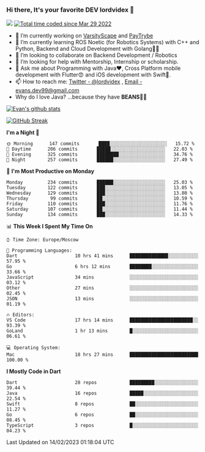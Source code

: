 ### Hi there, It's your favorite DEV lordvidex 👋
<img src="https://komarev.com/ghpvc/?username=lordvidex&label=Views&color=blue&style=plastic" /> <a href="https://wakatime.com/@0e56db35-d16b-410a-acc0-4085055304bf"><img src="https://wakatime.com/badge/user/0e56db35-d16b-410a-acc0-4085055304bf.svg" alt="Total time coded since Mar 29 2022" /></a>

- 🔭 I’m currently working on [VarsityScape](https://varsityscape.com) and [PayTrybe](https://www.paytrybe.com)
- 🌱 I’m currently learning ROS Noetic (for Robotics Systems) with C++ and Python, Backend and Cloud Development with Golang🧙🏼
- 👯 I’m looking to collaborate on Backend Development / Robotics
- 🤔 I’m looking for help with Mentorship, Internship or scholarship.
- 💬 Ask me about Programming with Java❤️, Cross Platform mobile development with Flutter😍 and iOS development with Swift🚀.
- 📫 How to reach me: [Twitter - @lordvidex](https://twitter.com/lordvidex) , [Email - evans.dev99@gmail.com](mailto:evans.dev99@gmail.com?body=Hello%20Evans,)
- Why do I love Java? ...because they have **BEANS**🤤😋

<div>
<!-- <a href="https://github.com/lordvidex">
  <img src="https://github-readme-stats.vercel.app/api/top-langs/?username=lordvidex&theme=light" />
</a>    -->
<!-- [![Top Langs](https://github-readme-stats.vercel.app/api/top-langs/?username=lordvidex)](https://github.com/lordvidex/)  -->
<a href="https://github.com/lordvidex">
 <img src="https://github-readme-stats.vercel.app/api?username=lordvidex&show_icons=true&theme=light&line_height=27" alt="Evan's github stats"/>
</a>
</div>

[![GitHub Streak](https://github-readme-streak-stats.herokuapp.com?user=lordvidex&theme=github-dark&hide_border=true)](https://git.io/streak-stats)

<!--
  <a href="https://github.com/iampawan/FlutterExampleApps">
    <img align="center" src="https://github-readme-stats.vercel.app/api/pin/?username=iampawan&repo=FlutterExampleApps&theme=light" />

  </a>
  <a href="https://github.com/iampawan/VelocityX">
   <img align="center" src="https://github-readme-stats.vercel.app/api/pin/?username=iampawan&repo=VelocityX&theme=light" />
  </a>
-->
<!--START_SECTION:waka-->
**I'm a Night 🦉** 

```text
🌞 Morning      147 commits       ████░░░░░░░░░░░░░░░░░░░░░   15.72 % 
🌆 Daytime      206 commits       █████░░░░░░░░░░░░░░░░░░░░   22.03 % 
🌃 Evening      325 commits       ████████░░░░░░░░░░░░░░░░░   34.76 % 
🌙 Night        257 commits       ██████░░░░░░░░░░░░░░░░░░░   27.49 % 

```
📅 **I'm Most Productive on Monday** 

```text
Monday         234 commits       ██████░░░░░░░░░░░░░░░░░░░   25.03 % 
Tuesday        122 commits       ███░░░░░░░░░░░░░░░░░░░░░░   13.05 % 
Wednesday      129 commits       ███░░░░░░░░░░░░░░░░░░░░░░   13.80 % 
Thursday        99 commits       ██░░░░░░░░░░░░░░░░░░░░░░░   10.59 % 
Friday         110 commits       ███░░░░░░░░░░░░░░░░░░░░░░   11.76 % 
Saturday       107 commits       ██░░░░░░░░░░░░░░░░░░░░░░░   11.44 % 
Sunday         134 commits       ███░░░░░░░░░░░░░░░░░░░░░░   14.33 % 

```


📊 **This Week I Spent My Time On** 

```text
⌚︎ Time Zone: Europe/Moscow

💬 Programming Languages: 
Dart                     10 hrs 41 mins      ██████████████░░░░░░░░░░░   57.95 % 
Go                       6 hrs 12 mins       ████████░░░░░░░░░░░░░░░░░   33.66 % 
JavaScript               34 mins             ░░░░░░░░░░░░░░░░░░░░░░░░░   03.12 % 
Other                    27 mins             ░░░░░░░░░░░░░░░░░░░░░░░░░   02.45 % 
JSON                     13 mins             ░░░░░░░░░░░░░░░░░░░░░░░░░   01.19 % 

🔥 Editors: 
VS Code                  17 hrs 14 mins      ███████████████████████░░   93.39 % 
GoLand                   1 hr 13 mins        █░░░░░░░░░░░░░░░░░░░░░░░░   06.61 % 

💻 Operating System: 
Mac                      18 hrs 27 mins      █████████████████████████   100.00 % 

```

**I Mostly Code in Dart** 

```text
Dart                     28 repos            █████████░░░░░░░░░░░░░░░░   39.44 % 
Java                     16 repos            █████░░░░░░░░░░░░░░░░░░░░   22.54 % 
Swift                    8 repos             ██░░░░░░░░░░░░░░░░░░░░░░░   11.27 % 
Go                       6 repos             ██░░░░░░░░░░░░░░░░░░░░░░░   08.45 % 
TypeScript               3 repos             █░░░░░░░░░░░░░░░░░░░░░░░░   04.23 % 

```



 Last Updated on 14/02/2023 01:18:04 UTC
<!--END_SECTION:waka-->

